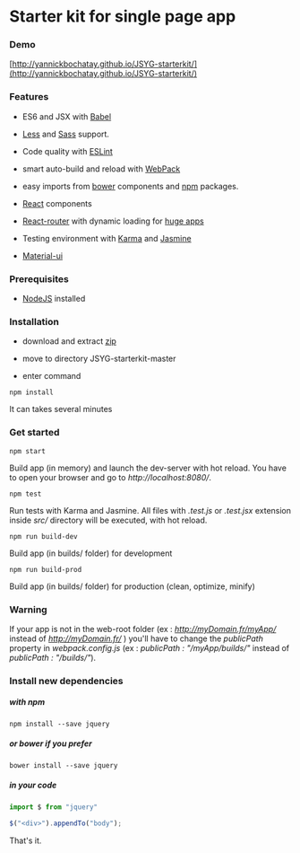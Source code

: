 # Starter kit for single page app

### Demo

[http://yannickbochatay.github.io/JSYG-starterkit/](http://yannickbochatay.github.io/JSYG-starterkit/)



### Features

* ES6 and JSX with [Babel](https://babeljs.io/)

* [Less](http://lesscss.org/) and [Sass](http://sass-lang.com/) support.

* Code quality with [ESLint](http://eslint.org/)

* smart auto-build and reload with [WebPack](https://webpack.github.io/)

* easy imports from [bower](http://bower.io/) components and [npm](https://www.npmjs.com/) packages.

* [React](https://facebook.github.io/react/) components

* [React-router](https://github.com/reactjs/react-router/) with dynamic loading for [huge apps](https://github.com/reactjs/react-router/tree/master/examples/huge-apps)

* Testing environment with [Karma](https://karma-runner.github.io/) and [Jasmine](http://jasmine.github.io/)

* [Material-ui](http://www.material-ui.com/#/)



### Prerequisites
* [NodeJS](https://nodejs.org/en/) installed



### Installation

* download and extract [zip](https://github.com/YannickBochatay/JSYG-starterkit/archive/master.zip)

* move to directory JSYG-starterkit-master

* enter command
```shell
npm install
```
It can takes several minutes


### Get started
```shell
npm start
```
Build app (in memory) and launch the dev-server with hot reload.
You have to open your browser and go to *http://localhost:8080/*.


```shell
npm test
```
Run tests with Karma and Jasmine. All files with *.test.js* or *.test.jsx* extension inside *src/* directory will be executed, with hot reload.

```shell
npm run build-dev
```
Build app (in builds/ folder) for development

```shell
npm run build-prod
```
Build app (in builds/ folder) for production (clean, optimize, minify)



### Warning
If your app is not in the web-root folder (ex : *http://myDomain.fr/myApp/* instead of *http://myDomain.fr/* ) you'll have to change the *publicPath* property in *webpack.config.js* (ex : *publicPath : "/myApp/builds/"* instead of *publicPath : "/builds/"*).



### Install new dependencies

##### with npm
```shell
npm install --save jquery
```

##### or bower if you prefer
```shell
bower install --save jquery
```

##### in your code
```javascript
import $ from "jquery"

$("<div>").appendTo("body");
```

That's it.
